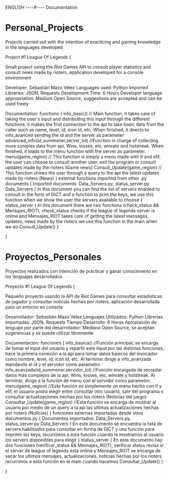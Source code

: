 ENGLISH ----#---- Documentation
# Personal_Projects
 Projects carried out with the intention of practicing and gaining knowledge in the languages developed
 
 Project #1 League Of Legends
 {
 
   Small project using the Riot Games API to consult player statistics and consult news made by rioters, application developed for a console environment

   Developer: Sebastián Mazo Vélez 
   Languages used: Python 
   Imported Libraries: JSON, Requests
   Development Time: 6 Hours 
   Developer language appropriation: Medium
   Open Source, suggestions are accepted and can be used freely
   
   Documentation:
   	functions {
		info_basic() // Main function, it takes care of taking the user's input and distributing this input through the different functions, it makes the first connection to the api to take basic data from the caller such as name, level, id, icon id, etc. When finished, it directs to info_avanced sending the id and the server as parameter
		advanced_info(id_summoner,server_lol) //Function in charge of collecting more complex data from api, Wins, losses, elo, winrate and hotstreak. When finished, it leads to the menu function with the server as parameter.
		menu(game_region) // This function is simply a menu made with if and elif, the user can choose to consult another user, exit the program or consult updates made by the rioters (Game news)
		Consult_Update(game_region) // This function shows the user through a query to the api the latest updates made by rioters (News)
	}
	external functions imported from other .py documents {
		Imported documents: Data_Servers.py, status_server.py
		Data_Servers {
			In this document you can find the list of servers enabled to consult in the form of DICT and a function to print the keys, we use this function when we show the user the servers available to choose
		}
		status_server {
			In this document there are two functions (check_status && Mensajes_RIOT), check_status checks if the league of legends server is online and Mensajes_RIOT takes care of getting the latest messages, updates, news made by the rioters we use this function in the main when we do Consult_Update()
		}
	
	
}

# Proyectos_Personales
 Proyectos realizados con intención de prácticar y ganar conocimiento en los lenguajes desarrollados
 
 Proyecto #1 League Of Legends
 {
 
   Pequeño proyecto usando la API de Riot Games para consultar estadisticas de jugador y consultar noticias hechas por rioters, aplicación desarrollada para un entorno en consola

   Desarrollador: Sebastián Mazo Vélez 
   Lenguajes Utilizados: Python 
   Librerias Importadas: JSON, Requests
   Tiempo Desarrollo: 6 Horas 
   Apropiación de lenguaje por parte del desarrollador: Mediano
   Open Source, se aceptan sugerencias y se puede utilizar libremente
   
   Documentación:
   	funciones {
		info_basica()	//Función principal, se encarga de tomar el input del usuario y repartir este input por las distintas funciones, hace la primera conexión a la api para 						tomar datos basicos del invocador como nombre, level, id, icon id, etc. Al terminar dirige a info_avanzada mandando el id y el servidor como parametro
		info_avanzada(id_summoner,servidor_lol)	//Función encargada de recopilar datos más complejos de la api, Wins, losses, elo, winrate y hotstreak. Al terminar, dirige a la 												   función de menu con el servidor como parametro.
		menu(game_region)	//Esta función es simplemente un menu hecho con if y elif, el usuario podrá elegir entre consultar otro usuario, salir del programa o consultar 								  actualizaciones hechas por los rioters (Noticias del juego)
		Consultar_Update(game_region)	//Esta función se encarga de mostrar al usuario por medio de un query a la api las ultimas actualizaciones hechas por rioters (Noticias)
	}
	funciones externas importadas desde otros documentos.py {
		Documentos importados: Data_Servers.py, status_server.py
		Data_Servers {
			En este documento se encuentra la lista de servers habilitados para consultar en forma de DICT y una función para imprimir las keys, recurrimos a esta función cuando 			  le mostramos al usuario los servers disponibles para elegir
		}
		status_server {
			En este documento hay dos funciones (verificar_status && Mensajes_RIOT), verificar status revisa si el server de league of legends está online y Mensajes_RIOT se 	             encarga de sacar los ultimos mensajes, actualizaciones, noticias hechas por los rioters recurrimos a esta función en el main cuando hacemos Consultar_Update()
		}
	
	
}




			
 

 
